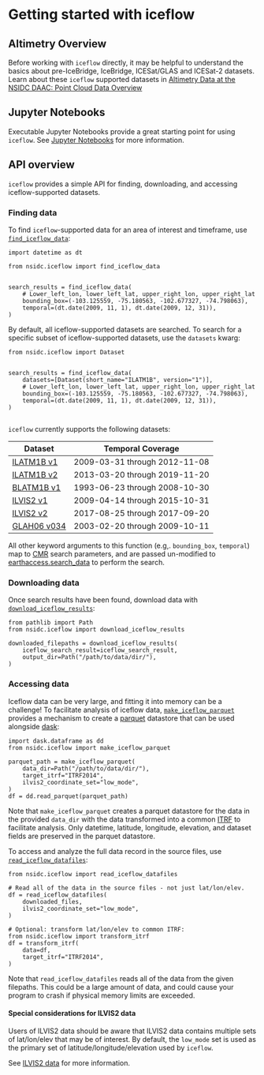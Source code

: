 # Getting started with iceflow

## Altimetry Overview

Before working with `iceflow` directly, it may be helpful to understand the
basics about pre-IceBridge, IceBridge, ICESat/GLAS and ICESat-2 datasets. Learn
about these `iceflow` supported datasets in
[Altimetry Data at the NSIDC DAAC: Point Cloud Data Overview](./altimetry-data-overview)

## Jupyter Notebooks

Executable Jupyter Notebooks provide a great starting point for using `iceflow`.
See [Jupyter Notebooks](./notebooks/index.md) for more information.

## API overview

`iceflow` provides a simple API for finding, downloading, and accessing
iceflow-supported datasets.

### Finding data

To find `iceflow`-supported data for an area of interest and timeframe, use
[`find_iceflow_data`](nsidc.iceflow.find_iceflow_data):

```
import datetime as dt

from nsidc.iceflow import find_iceflow_data


search_results = find_iceflow_data(
    # Lower_left_lon, lower_left_lat, upper_right_lon, upper_right_lat
    bounding_box=(-103.125559, -75.180563, -102.677327, -74.798063),
    temporal=(dt.date(2009, 11, 1), dt.date(2009, 12, 31)),
)
```

By default, all iceflow-supported datasets are searched. To search for a
specific subset of iceflow-supported datasets, use the `datasets` kwarg:

```
from nsidc.iceflow import Dataset


search_results = find_iceflow_data(
    datasets=[Dataset(short_name="ILATM1B", version="1")],
    # Lower_left_lon, lower_left_lat, upper_right_lon, upper_right_lat
    bounding_box=(-103.125559, -75.180563, -102.677327, -74.798063),
    temporal=(dt.date(2009, 11, 1), dt.date(2009, 12, 31)),
)
```

```{include} ../supported_datasets

```

`iceflow` currently supports the following datasets:

| Dataset                                                  | Temporal Coverage             |
| -------------------------------------------------------- | ----------------------------- |
| [ILATM1B v1](https://nsidc.org/data/ilatm1b/versions/1)  | 2009-03-31 through 2012-11-08 |
| [ILATM1B v2](https://nsidc.org/data/ilatm1b/versions/2)  | 2013-03-20 through 2019-11-20 |
| [BLATM1B v1](https://nsidc.org/data/blatm1b/versions/1)  | 1993-06-23 through 2008-10-30 |
| [ILVIS2 v1](https://nsidc.org/data/ilvis2/versions/1)    | 2009-04-14 through 2015-10-31 |
| [ILVIS2 v2](https://nsidc.org/data/ilvis2/versions/2)    | 2017-08-25 through 2017-09-20 |
| [GLAH06 v034](https://nsidc.org/data/glah06/versions/34) | 2003-02-20 through 2009-10-11 |

All other keyword arguments to this function (e.g,. `bounding_box`, `temporal`)
map to [CMR](https://cmr.earthdata.nasa.gov/search/site/docs/search/api.html)
search parameters, and are passed un-modified to
[earthaccess.search_data](https://earthaccess.readthedocs.io/en/latest/user-reference/api/api/#earthaccess.api.search_data)
to perform the search.

### Downloading data

Once search results have been found, download data with
[`download_iceflow_results`](nsidc.iceflow.download_iceflow_results):

```
from pathlib import Path
from nsidc.iceflow import download_iceflow_results

downloaded_filepaths = download_iceflow_results(
    iceflow_search_result=iceflow_search_result,
    output_dir=Path("/path/to/data/dir/"),
)
```

### Accessing data

Iceflow data can be very large, and fitting it into memory can be a challenge!
To facilitate analysis of iceflow data,
[`make_iceflow_parquet`](nsidc.iceflow.make_iceflow_parquet) provides a
mechanism to create a [parquet](https://parquet.apache.org/docs/overview/)
datastore that can be used alongside [dask](https://www.dask.org/):

```
import dask.dataframe as dd
from nsidc.iceflow import make_iceflow_parquet

parquet_path = make_iceflow_parquet(
    data_dir=Path("/path/to/data/dir/"),
    target_itrf="ITRF2014",
    ilvis2_coordinate_set="low_mode",
)
df = dd.read_parquet(parquet_path)
```

Note that `make_iceflow_parquet` creates a parquet datastore for the data in the
provided `data_dir` with the data transformed into a common
[ITRF](https://itrf.ign.fr/) to facilitate analysis. Only datetime, latitude,
longitude, elevation, and dataset fields are preserved in the parquet datastore.

To access and analyze the full data record in the source files, use
[`read_iceflow_datafiles`](nsidc.iceflow.read_iceflow_datafiles):

```
from nsidc.iceflow import read_iceflow_datafiles

# Read all of the data in the source files - not just lat/lon/elev.
df = read_iceflow_datafiles(
    downloaded_files,
    ilvis2_coordinate_set="low_mode",
)

# Optional: transform lat/lon/elev to common ITRF:
from nsidc.iceflow import transform_itrf
df = transform_itrf(
    data=df,
    target_itrf="ITRF2014",
)
```

Note that `read_iceflow_datafiles` reads all of the data from the given
filepaths. This could be a large amount of data, and could cause your program to
crash if physical memory limits are exceeded.

#### Special considerations for ILVIS2 data

Users of ILVIS2 data should be aware that ILVIS2 data contains multiple sets of
lat/lon/elev that may be of interest. By default, the `low_mode` set is used as
the primary set of latitude/longitude/elevation used by `iceflow`.

See [ILVIS2 data](./altimetry-data-overview.md#ilvis2-data) for more
information.
